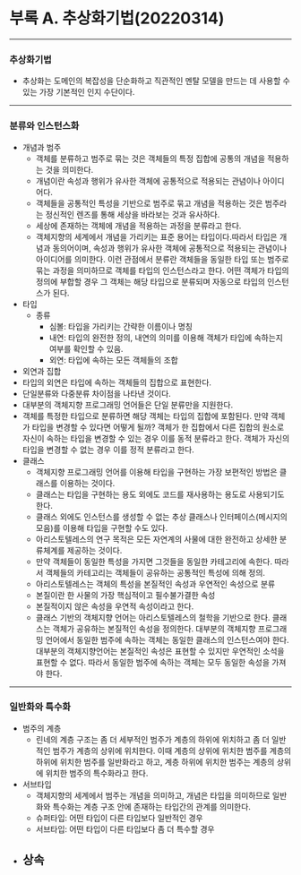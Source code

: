 # 부록 A. 추상화기법(20220314)

------

### 추상화기법

- 추상화는 도메인의 복잡성을 단순화하고 직관적인 멘탈 모델을 만드는 데 사용할 수 있는 가장 기본적인 인지 수단이다.

------

### 분류와 인스턴스화

- 개념과 범주
  - 객체를 분류하고 범주로 묶는 것은 객체들의 특정 집합에 공통의 개념을 적용하는 것을 의미한다. 
  - 개념이란 속성과 행위가 유사한 객체에 공통적으로 적용되는 관념이나 아이디어다.
  - 객체들을 공통적인 특성을 기반으로 범주로 묶고 개념을 적용하는 것은 범주라는 정신적인 렌즈를 통해 세상을 바라보는 것과 유사하다.
  - 세상에 존재하는 객체에 개념을 적용하는 과정을 분류라고 한다.
  - 객체지향의 세계에서 개념을 가리키는 표준 용어는 타입이다.따라서 타입은 개념과 동의어이며, 속성과 행위가 유사한 객체에 공통적으로 적용되는 관념이나 아이디어를 의미한다. 이런 관점에서 분류란 객체들을 동일한 타입 또는 범주로 묶는 과정을 의미하므로 객체를 타입의 인스턴스라고 한다. 어떤 객체가 타입의 정의에 부합할 경우 그 객체는 해당 타입으로 분류되며 자동으로 타입의 인스턴스가 된다.
- 타입
  - 종류
    - 심볼: 타입을 가리키는 간략한 이름이나 명칭
    - 내연: 타입의 완전한 정의, 내연의 의미를 이용해 객체가 타입에 속하는지 여부를 확인할 수 있음.
    - 외연: 타입에 속하는 모든 객체들의 조합
-  외연과 집합
  - 타입의 외연은 타입에 속하는 객체들의 집합으로 표현한다. 
  - 단일분류와 다중분류 차이점을 나타낸 것이다. 
  - 대부분의 객체지향 프로그래밍 언어들은 단일 분류만을 지원한다.
  - 객체를 특정한 타입으로 분류하면 해당 객체는 타입의 집합에 포함된다. 만약 객체가 타입을 변경할 수 있다면 어떻게 될까? 객체가 한 집합에서 다른 집합의 원소로 자신이 속하는 타입을 변경할 수 있는 경우 이를 동적 분류라고 한다. 객체가 자신의 타입을 변경할 수 없는 경우 이를 정적 분류라고 한다. 
- 클래스
  - 객체지향 프로그래밍 언어를 이용해 타입을 구현하는 가장 보편적인 방법은 클래스를 이용하는 것이다.
  - 클래스는 타입을 구현하는 용도 외에도 코드를 재사용하는 용도로 사용되기도 한다.
  - 클래스 외에도 인스턴스를 생성할 수 없는 추상 클래스나 인터페이스(메시지의 모음)를 이용해 타입을 구현할 수도 있다.
  - 아리스토텔레스의 연구 목적은 모든 자연계의 사물에 대한 완전하고 상세한 분류체계를 제공하는 것이다. 
  - 만약 객체들이 동일한 특성을 가지면 그것들을 동일한 카테고리에 속한다. 따라서 객체들의 카테고리는 객체들이 공유하는 공통적인 특성에 의해 정의.
  - 아리스토텔레스는 객체의 특성을 본질적인 속성과 우연적인 속성으로 분류
  - 본질이란 한 사물의 가장 핵심적이고 필수불가결한 속성
  - 본질적이지 않은 속성을 우연적 속성이라고 한다.
  - 클래스 기반의 객체지향 언어는 아리스토텔레스의 철학을 기반으로 한다. 클래스는 객체가 공유하는 본질적인 속성을 정의한다. 대부분의 객체지향 프로그래밍 언어에서 동일한 범주에 속하는 객체는 동일한 클래스의 인스턴스여야 한다. 대부분의 객체지향언어는 본질적인 속성은 표현할 수 있지만 우연적인 소석을 표현할 수 없다. 따라서 동일한 범주에 속하는 객체는 모두 동일한 속성을 가져야 한다.

------

### 일반화와 특수화

- 범주의 계층
  - 린네의 계층 구조는 좀 더 세부적인 범주가 계층의 하위에 위치하고 좀 더 일반적인 범주가 계층의 상위에 위치한다. 이때 계층의 상위에 위치한 범주를 계층의 하위에 위치한 범주를 일반화라고 하고, 계층 하위에 위치한 범주는 계층의 상위에 위치한 범주의 특수화라고 한다. 
- 서브타입
  - 객체지향의 세계에서 범주는 개념을 의미하고, 개념은 타입을 의미하므로 일반화와 특수화는 계층 구조 안에 존재하는 타입간의 관계를 의미한다. 
  - 슈퍼타입: 어떤 타입이 다른 타입보다 일반적인 경우
  - 서브타입: 어떤 타입이 다른 타입보다 좀 더 특수할 경우
- 상속
  - 

